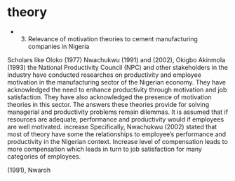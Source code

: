 # theory

- 3. Relevance of motivation theories to cement manufacturing companies in Nigeria

Scholars like Oloko (1977) Nwachukwu (1991) and (2002), Okigbo Akinmola (1993) the National Productivity Council (NPC) and other stakeholders in the industry have conducted researches on productivity and employee motivation in the manufacturing sector of the Nigerian economy. They have acknowledged the need to enhance productivity through motivation and job satisfaction. They have also acknowledged the presence of motivation theories in this sector. The answers these theories provide for solving managerial and productivity problems remain dilemmas. It is assumed that if resources are adequate, performance and productivity would if employees are well motivated. increase Specifically, Nwachukwu (2002) stated that most of theory have some the relationships to employee’s performance and productivity in the Nigerian context. Increase level of compensation leads to more compensation which leads in turn to job satisfaction for many categories of employees.

(1991), Nwaroh